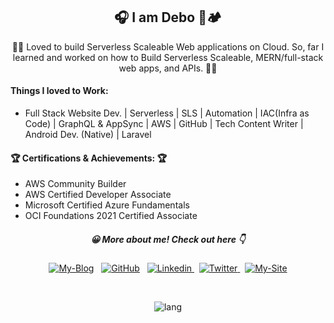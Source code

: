 
<h2 align="center">
	🎧 I am Debo 🍔🏕️
</h2>
<div align="center">
	🌟🌟 Loved to build Serverless Scaleable Web applications on Cloud. So, far I learned and worked on how to Build Serverless Scaleable, 
	MERN/full-stack web apps, and APIs.
 🌟🌟 </div>
 
 #### Things I loved to Work:
 - Full Stack Website Dev. | Serverless | SLS | Automation | IAC(Infra as Code) | GraphQL & AppSync | AWS | GitHub | Tech Content Writer | Android Dev. (Native) | Laravel
 
 #### 🏆 Certifications & Achievements: 🏆
- AWS Community Builder
- AWS Certified Developer Associate
- Microsoft Certified Azure Fundamentals
- OCI Foundations 2021 Certified Associate


<p align="center"><h5 align="center">😀 More about me! Check out here 👇</h5></p>

<p align="center">
	<a width='50px' href="https://blog.debarshimondal.tech/"><img src="https://img.shields.io/badge/-Blog-informational" alt="My-Blog"></a> &nbsp;
	<a href="https://github.com/LENO-DEV/"><img src="https://img.shields.io/badge/github--_.svg?style=social&logo=github" alt="GitHub"></a> &nbsp;
	<a href="https://www.linkedin.com/in/debarshi-mondal-b95a59182/">
		<img src="https://img.shields.io/badge/Linkedin--_.svg?style=social&logo=Linkedin" alt="Linkedin">
	</a> &nbsp;
	<a href="https://twitter.com/DebarshiMonda20">
		<img src="https://img.shields.io/badge/twitter--_.svg?style=social&logo=twitter" alt="Twitter">
	</a> &nbsp;
	<a width='50px' href="https://debarshimondal.online/"><img src="https://img.shields.io/badge/-Portfolio-important" alt="My-Site"></a>
</p>
<br />
<p align="center">
	<img src="https://github-readme-stats.vercel.app/api/top-langs/?username=LENO-DEV&hide=php,css,scss,less&layout=compact&langs_count=8&show_icons=true&theme=radical" alt="lang" />
</p>


